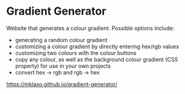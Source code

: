 # Gradient Generator

Website that generates a colour gradient. Possible options include:

- generating a random colour gradient
- customizing a colour gradient by directly entering hex/rgb values
- customizing two colours with the colour buttons
- copy any colour, as well as the background colour gradient (CSS property) for use in your own projects
- convert hex -> rgb and rgb -> hex

https://mklaso.github.io/gradient-generator/
